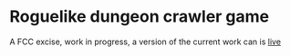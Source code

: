 # Roguelike dungeon crawler game 
A FCC excise, work in progress, a version of the current work can is [live](https://rxrossi.github.io/rogueLike/)
